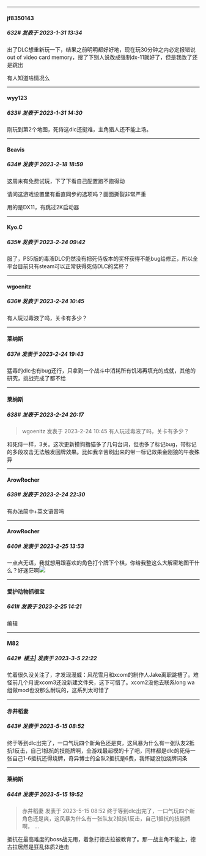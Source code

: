 
*****

####  jf8350143  
##### 632#       发表于 2023-1-31 13:34

出了DLC想重新玩一下，结果之前明明都好好地，现在玩30分钟之内必定报错说out of video card memory，搜了下别人说改成强制dx-11就好了，但是我改了还是跳出

有人知道啥情况么 


*****

####  wyy123  
##### 633#       发表于 2023-1-31 14:30

刚玩到第2个地图，死侍这dlc还挺难，主角猎人还不能上场。

*****

####  Beavis  
##### 634#       发表于 2023-2-18 18:59

这周末有免费试玩，下了下看自己配置跑不跑得动

请问这游戏设置里有垂直同步的选项吗？画面撕裂非常严重

用的是DX11，有跳过2K启动器

*****

####  Kyo.C  
##### 635#       发表于 2023-2-24 09:42

服了，PS5版的毒液DLC仍然没有把死侍版本的奖杯获得不能bug给修正，所以全平台目前只有steam可以正常获得死侍DLC的奖杯？


*****

####  wgoenitz  
##### 636#       发表于 2023-2-24 10:45

有人玩过毒液了吗，关卡有多少？


*****

####  莱纳斯  
##### 637#       发表于 2023-2-24 19:43

猛毒的dlc也有bug还行，只拿到一个战斗中消耗所有饥渴再填充的成就，其他的研究，挑战完成了都不给


*****

####  莱纳斯  
##### 638#       发表于 2023-2-24 20:17

<blockquote>wgoenitz 发表于 2023-2-24 10:45
有人玩过毒液了吗，关卡有多少？</blockquote>
和死侍一样，3关。这次更新摸狗撸猫多了几句台词，但也多了标记bug，带标记的多段攻击无法触发回牌效果。比如我辛苦刷出来的带一标记效果金刚狼的午夜殊异


*****

####  ArowRocher  
##### 639#       发表于 2023-2-24 22:30

有办法简中+英文语音吗


*****

####  ArowRocher  
##### 640#       发表于 2023-2-25 13:53

一点点无语，我就想用跟喜欢的角色打个牌下个棋，你给我整这么大解密地图干什么？好迷茫啊<img src="https://static.saraba1st.com/image/smiley/face2017/099.png" referrerpolicy="no-referrer">


*****

####  爱护动物抓根宝  
##### 641#       发表于 2023-2-25 14:21

编辑

*****

####  M82  
##### 642#         楼主| 发表于 2023-3-5 22:22

忙着很久没关注了，才发现漫威：风花雪月和xcom的制作人Jake离职跳槽了。难怪前几个月说xcom3还没新建文件夹，这下可惜了。xcom2没他去联系long wa组做mod也没那么耐玩的，这系列太可惜了

*****

####  赤井稻妻  
##### 643#       发表于 2023-5-15 08:52

终于等到dlc出完了，一口气玩四个新角色还是爽，这风暴为什么有一张队友2抵抗1反击，自己1抵抗的技能牌啊，全游戏最超模的卡了吧，同样都是dlc的死侍一张自己1-6抵抗还得烧牌，奇异博士的全队2抵抗是6费，我怀疑没加烧牌词条


*****

####  莱纳斯  
##### 644#       发表于 2023-5-15 19:52

<blockquote>赤井稻妻 发表于 2023-5-15 08:52
终于等到dlc出完了，一口气玩四个新角色还是爽，这风暴为什么有一张队友2抵抗1反击，自己1抵抗的技能牌啊， ...</blockquote>
抵抗在最高难度的boss战无用，着急打德古拉被教育了。那一战主角不能上，德古拉居然是狂乱体质2连击

